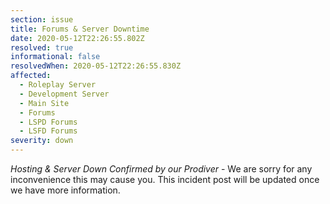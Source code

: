 ```yaml
---
section: issue
title: Forums & Server Downtime
date: 2020-05-12T22:26:55.802Z
resolved: true
informational: false
resolvedWhen: 2020-05-12T22:26:55.830Z
affected:
  - Roleplay Server
  - Development Server
  - Main Site
  - Forums
  - LSPD Forums
  - LSFD Forums
severity: down
---
```

*Hosting & Server Down Confirmed by our Prodiver* - We are sorry for any inconvenience this may cause you. This incident post will be updated once we have more information.